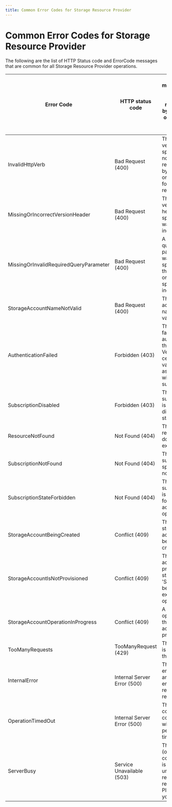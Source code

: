```yaml
---
title: Common Error Codes for Storage Resource Provider
---
```

# Common Error Codes for Storage Resource Provider

The following are the list of HTTP Status code and ErrorCode messages that are common for all Storage Resource Provider operations.

| Error Code                             | HTTP status code              | User messageverb specified was not recognized by the server or isn’t valid for this resource.|
|----------------------------------------|-------------------------------|-----------------------------------------------------------------------------------------------------------------------------------|
| InvalidHttpVerb                        | Bad Request (400)           | The HTTP verb specified was not recognized by the server or isn’t valid for this resource.|
| MissingOrIncorrectVersionHeader        | Bad Request (400)           | The versioning header is not specified or was specified incorrectly.|
| MissingOrInvalidRequiredQueryParameter | Bad Request (400)           | A required query parameter was not specified for this request or was specified incorrectly. |
| StorageAccountNameNotValid             | Bad Request (400)           | The specified account name is not valid. |
| AuthenticationFailed                   | Forbidden (403)             | The server failed to authenticate the request. Verify that the certificate is valid and is associated with this subscription. |
| SubscriptionDisabled                   | Forbidden (403)             | The subscription is in a disabled state. |
| ResourceNotFound                       | Not Found (404)             | The specified resource does not exist. |
| SubscriptionNotFound                   | Not Found (404)             | The subscription specified is not found. |
| SubscriptionStateForbidden             | Not Found (404)             | The subscription is not ready for storage account operations. |
| StorageAccountBeingCreated             | Conflict (409)              | This specified storage account is being created. |
| StorageAccountIsNotProvisioned         | Conflict (409)              | The storage account provisioning state must be 'Succeeded' before executing the operation. |
| StorageAccountOperationInProgress      | Conflict (409)              | A write operation for the storage account is in progress. |
| TooManyRequests                        | TooManyRequest (429)        | The request is being throttled. |
| InternalError                          | Internal Server Error (500) | The server encountered an internal error. Please retry the request. |
| OperationTimedOut                      | Internal Server Error (500) | The operation could not be completed within the permitted time. |
| ServerBusy                             | Service Unavailable (503)   | The server (or an internal component) is currently unavailable to receive requests. Please retry your request. |
